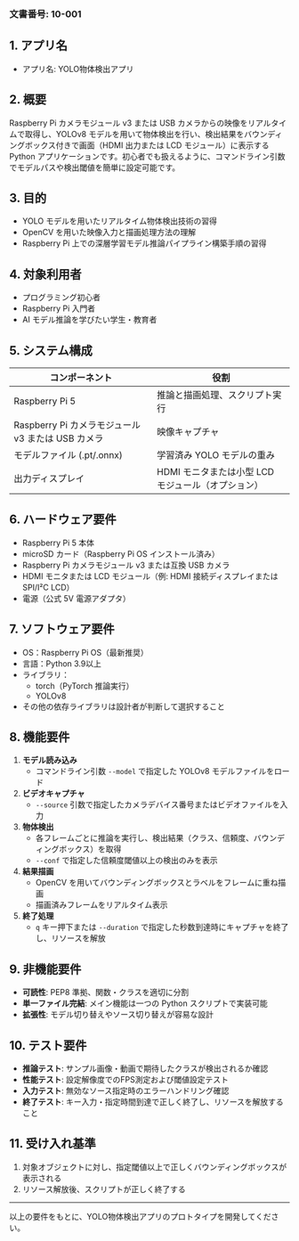 ### 文書番号: 10-001

## 1. アプリ名
- アプリ名: YOLO物体検出アプリ

## 2. 概要
Raspberry Pi カメラモジュール v3 または USB カメラからの映像をリアルタイムで取得し、YOLOv8 モデルを用いて物体検出を行い、検出結果をバウンディングボックス付きで画面（HDMI 出力または LCD モジュール）に表示する Python アプリケーションです。初心者でも扱えるように、コマンドライン引数でモデルパスや検出閾値を簡単に設定可能です。

## 3. 目的
- YOLO モデルを用いたリアルタイム物体検出技術の習得
- OpenCV を用いた映像入力と描画処理方法の理解
- Raspberry Pi 上での深層学習モデル推論パイプライン構築手順の習得

## 4. 対象利用者
- プログラミング初心者
- Raspberry Pi 入門者
- AI モデル推論を学びたい学生・教育者

## 5. システム構成
| コンポーネント                          | 役割                                             |
|-----------------------------------------|--------------------------------------------------|
| Raspberry Pi 5                          | 推論と描画処理、スクリプト実行                     |
| Raspberry Pi カメラモジュール v3 または USB カメラ | 映像キャプチャ                                  |
| モデルファイル (.pt/.onnx)               | 学習済み YOLO モデルの重み                      |
| 出力ディスプレイ                         | HDMI モニタまたは小型 LCD モジュール（オプション） |

## 6. ハードウェア要件
- Raspberry Pi 5 本体
- microSD カード（Raspberry Pi OS インストール済み）
- Raspberry Pi カメラモジュール v3 または互換 USB カメラ
- HDMI モニタまたは LCD モジュール（例: HDMI 接続ディスプレイまたは SPI/I²C LCD）
- 電源（公式 5V 電源アダプタ）

## 7. ソフトウェア要件
- OS：Raspberry Pi OS（最新推奨）
- 言語：Python 3.9以上
- ライブラリ：
  - torch（PyTorch 推論実行）
  - YOLOv8
- その他の依存ライブラリは設計者が判断して選択すること

## 8. 機能要件
1. **モデル読み込み**
   - コマンドライン引数 `--model` で指定した YOLOv8 モデルファイルをロード
2. **ビデオキャプチャ**
   - `--source` 引数で指定したカメラデバイス番号またはビデオファイルを入力
3. **物体検出**
   - 各フレームごとに推論を実行し、検出結果（クラス、信頼度、バウンディングボックス）を取得
   - `--conf` で指定した信頼度閾値以上の検出のみを表示
4. **結果描画**
   - OpenCV を用いてバウンディングボックスとラベルをフレームに重ね描画
   - 描画済みフレームをリアルタイム表示
5. **終了処理**
   - `q` キー押下または `--duration` で指定した秒数到達時にキャプチャを終了し、リソースを解放

## 9. 非機能要件
- **可読性**: PEP8 準拠、関数・クラスを適切に分割
- **単一ファイル完結**: メイン機能は一つの Python スクリプトで実装可能
- **拡張性**: モデル切り替えやソース切り替えが容易な設計

## 10. テスト要件
- **推論テスト**: サンプル画像・動画で期待したクラスが検出されるか確認
- **性能テスト**: 設定解像度でのFPS測定および閾値設定テスト
- **入力テスト**: 無効なソース指定時のエラーハンドリング確認
- **終了テスト**: キー入力・指定時間到達で正しく終了し、リソースを解放すること

## 11. 受け入れ基準
1. 対象オブジェクトに対し、指定閾値以上で正しくバウンディングボックスが表示される  
2. リソース解放後、スクリプトが正しく終了する  

---
以上の要件をもとに、YOLO物体検出アプリのプロトタイプを開発してください。
